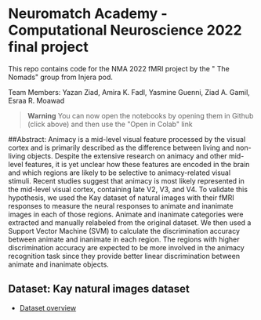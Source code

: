 # Neuromatch Academy - Computational Neuroscience 2022 final project
This repo contains code for the NMA 2022 fMRI project by the " The Nomads" group from Injera pod. 

Team Members: Yazan Ziad, Amira K. Fadl, Yasmine Guenni, Ziad A. Gamil, Esraa R. Moawad

> **Warning**
> You can now open the notebooks by opening them in Github (click above) and then use the "Open in Colab" link


##Abstract: 
Animacy is a mid-level visual feature processed by the visual cortex and is primarily described as the difference between living and non-living objects. Despite the extensive research on animacy and other mid-level features, it is yet unclear how these features are encoded in the brain and which regions are likely to be selective to animacy-related visual stimuli. Recent studies suggest that animacy is most likely represented in the mid-level visual cortex, containing late V2, V3, and V4. To validate this hypothesis,  we used the Kay dataset of natural images with their fMRI responses to measure the neural responses to animate and inanimate images in each of those regions. Animate and inanimate categories were extracted and manually relabeled from the original dataset. We then used a Support Vector Machine (SVM) to calculate the discrimination accuracy between animate and inanimate in each region. The regions with higher discrimination accuracy are expected to be more involved in the animacy recognition task since they provide better linear discrimination between animate and inanimate objects. 

## Dataset: Kay natural images dataset 
* [Dataset overview](https://colab.research.google.com/github/NeuromatchAcademy/course-content/blob/main/projects/fMRI/load_kay_images.ipynb)
